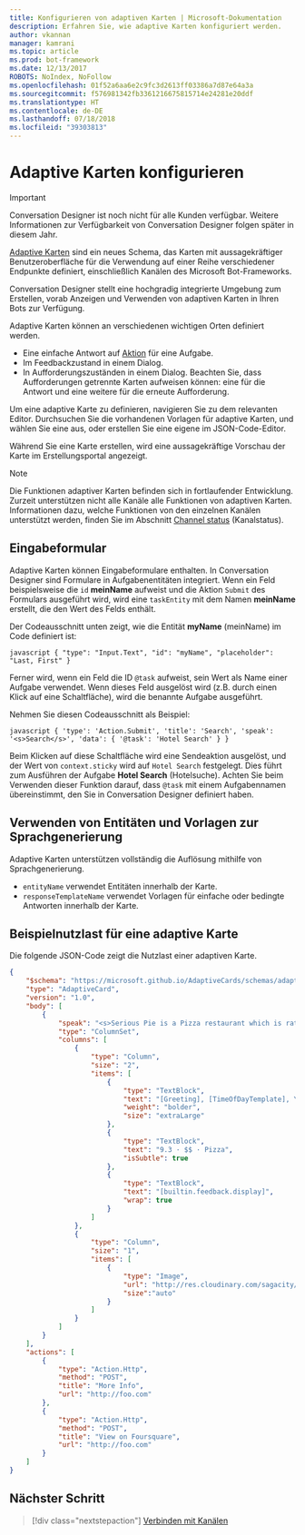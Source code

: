 ```yaml
---
title: Konfigurieren von adaptiven Karten | Microsoft-Dokumentation
description: Erfahren Sie, wie adaptive Karten konfiguriert werden.
author: vkannan
manager: kamrani
ms.topic: article
ms.prod: bot-framework
ms.date: 12/13/2017
ROBOTS: NoIndex, NoFollow
ms.openlocfilehash: 01f52a6aa6e2c9fc3d2613ff03386a7d87e64a3a
ms.sourcegitcommit: f576981342fb3361216675815714e24281e20ddf
ms.translationtype: HT
ms.contentlocale: de-DE
ms.lasthandoff: 07/18/2018
ms.locfileid: "39303813"
---
```

# <a name="configure-adaptive-cards"></a>Adaptive Karten konfigurieren
> [!IMPORTANT]
> Conversation Designer ist noch nicht für alle Kunden verfügbar. Weitere Informationen zur Verfügbarkeit von Conversation Designer folgen später in diesem Jahr.

<a href="http://adaptivecards.io" target="_blank">Adaptive Karten</a> sind ein neues Schema, das Karten mit aussagekräftiger Benutzeroberfläche für die Verwendung auf einer Reihe verschiedener Endpunkte definiert, einschließlich Kanälen des Microsoft Bot-Frameworks. 

Conversation Designer stellt eine hochgradig integrierte Umgebung zum Erstellen, vorab Anzeigen und Verwenden von adaptiven Karten in Ihren Bots zur Verfügung. 

Adaptive Karten können an verschiedenen wichtigen Orten definiert werden.

- Eine einfache Antwort auf [Aktion](conversation-designer-tasks.md) für eine Aufgabe.
- Im Feedbackzustand in einem Dialog.
- In Aufforderungszuständen in einem Dialog. Beachten Sie, dass Aufforderungen getrennte Karten aufweisen können: eine für die Antwort und eine weitere für die erneute Aufforderung.

Um eine adaptive Karte zu definieren, navigieren Sie zu dem relevanten Editor. Durchsuchen Sie die vorhandenen Vorlagen für adaptive Karten, und wählen Sie eine aus, oder erstellen Sie eine eigene im JSON-Code-Editor. 

<!--TODO: Insert screenshot -->

Während Sie eine Karte erstellen, wird eine aussagekräftige Vorschau der Karte im Erstellungsportal angezeigt.

> [!NOTE]
> Die Funktionen adaptiver Karten befinden sich in fortlaufender Entwicklung. Zurzeit unterstützen nicht alle Kanäle alle Funktionen von adaptiven Karten. Informationen dazu, welche Funktionen von den einzelnen Kanälen unterstützt werden, finden Sie im Abschnitt [Channel status](/adaptive-cards/get-started/bots#channel-status) (Kanalstatus).

## <a name="input-form"></a>Eingabeformular

Adaptive Karten können Eingabeformulare enthalten. In Conversation Designer sind Formulare in Aufgabenentitäten integriert. Wenn ein Feld beispielsweise die `id` **meinName** aufweist und die Aktion `Submit` des Formulars ausgeführt wird, wird eine `taskEntity` mit dem Namen **meinName** erstellt, die den Wert des Felds enthält. 

Der Codeausschnitt unten zeigt, wie die Entität **myName** (meinName) im Code definiert ist:

``javascript
{
   "type": "Input.Text",
   "id": "myName",
   "placeholder": "Last, First"
}
``

Ferner wird, wenn ein Feld die ID `@task` aufweist, sein Wert als Name einer Aufgabe verwendet. Wenn dieses Feld ausgelöst wird (z.B. durch einen Klick auf eine Schaltfläche), wird die benannte Aufgabe ausgeführt. 

Nehmen Sie diesen Codeausschnitt als Beispiel:

``javascript
{
  'type': 'Action.Submit',
  'title': 'Search',
  'speak': '<s>Search</s>',
  'data': {
    '@task': 'Hotel Search'
  }
}
``

Beim Klicken auf diese Schaltfläche wird eine Sendeaktion ausgelöst, und der Wert von `context.sticky` wird auf `Hotel Search` festgelegt. Dies führt zum Ausführen der Aufgabe **Hotel Search** (Hotelsuche). Achten Sie beim Verwenden dieser Funktion darauf, dass `@task` mit einem Aufgabennamen übereinstimmt, den Sie in Conversation Designer definiert haben.

## <a name="use-entities-and-language-generation-templates"></a>Verwenden von Entitäten und Vorlagen zur Sprachgenerierung
Adaptive Karten unterstützen vollständig die Auflösung mithilfe von Sprachgenerierung.

* `entityName` verwendet Entitäten innerhalb der Karte.
* `responseTemplateName` verwendet Vorlagen für einfache oder bedingte Antworten innerhalb der Karte.

<!--
# Binding form flow input fields to bot entities
TODO: fill this out based on design/ implementation -->

<!-- ## Adaptive Card schema

You can learn more about adaptive cards here  TODO: Insert link to adaptive cards schema documentation -->

## <a name="sample-adaptive-card-payload"></a>Beispielnutzlast für eine adaptive Karte

Die folgende JSON-Code zeigt die Nutzlast einer adaptiven Karte.

```json
{
    "$schema": "https://microsoft.github.io/AdaptiveCards/schemas/adaptive-card.json",
    "type": "AdaptiveCard",
    "version": "1.0",
    "body": [
        {
            "speak": "<s>Serious Pie is a Pizza restaurant which is rated 9.3 by customers.</s>",
            "type": "ColumnSet",
            "columns": [
                {
                    "type": "Column",
                    "size": "2",
                    "items": [
                        {
                            "type": "TextBlock",
                            "text": "[Greeting], [TimeOfDayTemplate], You can eat in {location}",
                            "weight": "bolder",
                            "size": "extraLarge"
                        },
                        {
                            "type": "TextBlock",
                            "text": "9.3 · $$ · Pizza",
                            "isSubtle": true
                        },
                        {
                            "type": "TextBlock",
                            "text": "[builtin.feedback.display]",
                            "wrap": true
                        }
                    ]
                },
                {
                    "type": "Column",
                    "size": "1",
                    "items": [
                        {
                            "type": "Image",
                            "url": "http://res.cloudinary.com/sagacity/image/upload/c_crop,h_670,w_635,x_0,y_0/c_scale,w_640/v1397425743/Untitled-4_lviznp.jpg",
                            "size":"auto"
                        }
                    ]
                }
            ]
        }
    ],
    "actions": [
        {
            "type": "Action.Http",
            "method": "POST",
            "title": "More Info",
            "url": "http://foo.com"
        },
        {
            "type": "Action.Http",
            "method": "POST",
            "title": "View on Foursquare",
            "url": "http://foo.com"
        }
    ]
}
```

## <a name="next-step"></a>Nächster Schritt
> [!div class="nextstepaction"]
> [Verbinden mit Kanälen](conversation-designer-deploy.md)
